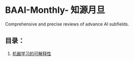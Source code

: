 # BAAI-Monthly- 知源月旦
Comprehensive and precise reviews of advance AI subfields.

## 目录：
1. [机器学习的可解释性](https://github.com/floatingCatty/BAAI-Monthly-/blob/main/Interpretability(%E5%8F%AF%E8%A7%A3%E9%87%8A%E6%80%A7)/%E6%9C%BA%E5%99%A8%E5%AD%A6%E4%B9%A0%E7%9A%84%E5%8F%AF%E8%A7%A3%E9%87%8A%E6%80%A7.md)
